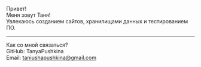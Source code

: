 Привет!  
Меня зовут Таня!  
Увлекаюсь созданием сайтов, хранилищами данных и тестированием ПО.

---
Как со мной связаться?  
GitHub: TanyaPushkina  
Email: taniushapushkina@gmail.com
